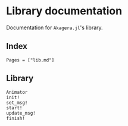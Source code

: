 # Library documentation

Documentation for `Akagera.jl`'s library.

## Index
```@index
Pages = ["lib.md"]
```

## Library
```@docs
Animator
init!
set_msg!
start!
update_msg!
finish!
```
